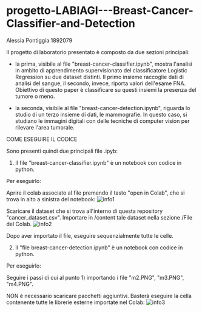 # progetto-LABIAGI---Breast-Cancer-Classifier-and-Detection
Alessia Pontiggia 1892079

Il progetto di laboratorio presentato è composto da due sezioni principali:

- la prima, visibile al file "breast-cancer-classifier.ipynb", mostra l'analisi in ambito di apprendimento supervisionato del classificatore 
Logistic Regression su due dataset distinti. Il primo insieme raccoglie dati di analisi del sangue, il secondo, invece, riporta valori dell'esame FNA. Obiettivo di questo paper è classificare su questi insiemi la presenza del tumore o meno.

- la seconda, visibile al file "breast-cancer-detection.ipynb", riguarda lo studio di un terzo insieme di dati, le mammografie. In questo caso, si 
studiano le immagini digitali con delle tecniche di computer vision per rilevare l'area tumorale.

COME ESEGUIRE IL CODICE

Sono presenti quindi due principali file .ipyb:

1) Il file "breast-cancer-classifier.ipynb" è un notebook con codice in python. 

Per eseguirlo:

 Aprire il colab associato al file premendo il tasto "open in Colab", che si trova in alto a sinistra del notebook:
![info1](https://user-images.githubusercontent.com/102748217/179772944-a9597359-4a90-45c1-9db8-93b82c35f2b3.png)

   Scaricare il dataset che si trova all'interno di questa repository "cancer_dataset.csv".
   Importare in /content tale dataset nella sezione /File del Colab. 
   ![info2](https://user-images.githubusercontent.com/102748217/179774053-944ce987-eb4c-46b9-92bb-23eb2d012091.png)

   Dopo aver importato il file, eseguire sequenzialmente tutte le celle.
   

2) Il "file breast-cancer-detection.ipynb" è un notebook con codice in python. 

Per eseguirlo:

Seguire i passi di cui al punto 1) importando i file "m2.PNG", "m3.PNG", "m4.PNG".
    
NON è necessario scaricare pacchetti aggiuntivi. Basterà eseguire la cella contenente tutte le librerie esterne importate nel Colab:
![info3](https://user-images.githubusercontent.com/102748217/179776560-1be76dcf-2f54-4bf3-b8d5-152036d83e7e.PNG)

